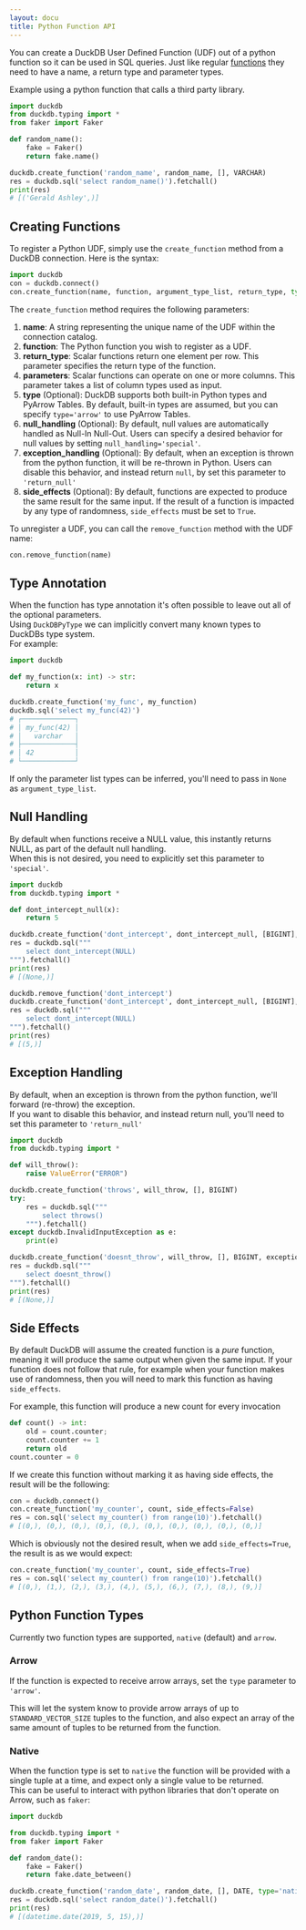 ```yaml
---
layout: docu
title: Python Function API
---
```


You can create a DuckDB User Defined Function (UDF) out of a python function so it can be used in SQL queries.
Just like regular [functions](../../sql/functions/overview) they need to have a name, a return type and parameter types.

Example using a python function that calls a third party library.
```python
import duckdb
from duckdb.typing import *
from faker import Faker

def random_name():
    fake = Faker()
    return fake.name()

duckdb.create_function('random_name', random_name, [], VARCHAR)
res = duckdb.sql('select random_name()').fetchall()
print(res)
# [('Gerald Ashley',)]
```

## Creating Functions

To register a Python UDF, simply use the `create_function` method from a DuckDB connection. Here is the syntax:

```python
import duckdb
con = duckdb.connect()
con.create_function(name, function, argument_type_list, return_type, type, null_handling)
```

The `create_function` method requires the following parameters:

1. **name**: A string representing the unique name of the UDF within the connection catalog.
2. **function**: The Python function you wish to register as a UDF.
3. **return_type**: Scalar functions return one element per row. This parameter specifies the return type of the function.
3. **parameters**: Scalar functions can operate on one or more columns. This parameter takes a list of column types used as input.
5. **type** (Optional): DuckDB supports both built-in Python types and PyArrow Tables. By default, built-in types are assumed, but you can specify `type='arrow'` to use PyArrow Tables.
6. **null_handling** (Optional): By default, null values are automatically handled as Null-In Null-Out. Users can specify a desired behavior for null values by setting `null_handling='special'`.
7. **exception_handling** (Optional): By default, when an exception is thrown from the python function, it will be re-thrown in Python. Users can disable this behavior, and instead return `null`, by set this parameter to `'return_null'`
8. **side_effects** (Optional): By default, functions are expected to produce the same result for the same input. If the result of a function is impacted by any type of randomness, `side_effects` must be set to `True`.

To unregister a UDF, you can call the `remove_function` method with the UDF name:

```python
con.remove_function(name)
```

## Type Annotation

When the function has type annotation it's often possible to leave out all of the optional parameters.  
Using `DuckDBPyType` we can implicitly convert many known types to DuckDBs type system.  
For example:
```python
import duckdb

def my_function(x: int) -> str:
    return x

duckdb.create_function('my_func', my_function)
duckdb.sql('select my_func(42)')
# ┌─────────────┐
# │ my_func(42) │
# │   varchar   │
# ├─────────────┤
# │ 42          │
# └─────────────┘
```

If only the parameter list types can be inferred, you'll need to pass in `None` as `argument_type_list`.

## Null Handling

By default when functions receive a NULL value, this instantly returns NULL, as part of the default null handling.  
When this is not desired, you need to explicitly set this parameter to `'special'`.

```python
import duckdb
from duckdb.typing import *

def dont_intercept_null(x):
    return 5

duckdb.create_function('dont_intercept', dont_intercept_null, [BIGINT], BIGINT)
res = duckdb.sql("""
    select dont_intercept(NULL)
""").fetchall()
print(res)
# [(None,)]

duckdb.remove_function('dont_intercept')
duckdb.create_function('dont_intercept', dont_intercept_null, [BIGINT], BIGINT, null_handling='special')
res = duckdb.sql("""
    select dont_intercept(NULL)
""").fetchall()
print(res)
# [(5,)]
```

## Exception Handling

By default, when an exception is thrown from the python function, we'll forward (re-throw) the exception.  
If you want to disable this behavior, and instead return null, you'll need to set this parameter to `'return_null'`

```python
import duckdb
from duckdb.typing import *

def will_throw():
    raise ValueError("ERROR")

duckdb.create_function('throws', will_throw, [], BIGINT)
try:
    res = duckdb.sql("""
        select throws()
    """).fetchall()
except duckdb.InvalidInputException as e:
    print(e)

duckdb.create_function('doesnt_throw', will_throw, [], BIGINT, exception_handling='return_null')
res = duckdb.sql("""
    select doesnt_throw()
""").fetchall()
print(res)
# [(None,)]
```

## Side Effects

By default DuckDB will assume the created function is a *pure* function, meaning it will produce the same output when given the same input. 
If your function does not follow that rule, for example when your function makes use of randomness, then you will need to mark this function as having `side_effects`.

For example, this function will produce a new count for every invocation
```python
def count() -> int:
    old = count.counter;
    count.counter += 1
    return old
count.counter = 0
```

If we create this function without marking it as having side effects, the result will be the following:
```python
con = duckdb.connect()
con.create_function('my_counter', count, side_effects=False)
res = con.sql('select my_counter() from range(10)').fetchall()
# [(0,), (0,), (0,), (0,), (0,), (0,), (0,), (0,), (0,), (0,)]
```
Which is obviously not the desired result, when we add `side_effects=True`, the result is as we would expect:
```python
con.create_function('my_counter', count, side_effects=True)
res = con.sql('select my_counter() from range(10)').fetchall()
# [(0,), (1,), (2,), (3,), (4,), (5,), (6,), (7,), (8,), (9,)]
```

## Python Function Types

Currently two function types are supported, `native` (default) and `arrow`.

### Arrow

If the function is expected to receive arrow arrays, set the `type` parameter to `'arrow'`.  

This will let the system know to provide arrow arrays of up to `STANDARD_VECTOR_SIZE` tuples to the function, and also expect an array of the same amount of tuples to be returned from the function.

### Native

When the function type is set to `native` the function will be provided with a single tuple at a time, and expect only a single value to be returned.  
This can be useful to interact with python libraries that don't operate on Arrow, such as `faker`:
```python
import duckdb

from duckdb.typing import *
from faker import Faker

def random_date():
    fake = Faker()
    return fake.date_between()

duckdb.create_function('random_date', random_date, [], DATE, type='native')
res = duckdb.sql('select random_date()').fetchall()
print(res)
# [(datetime.date(2019, 5, 15),)]
```
